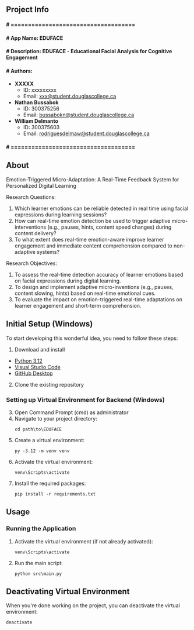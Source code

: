 ## Project Info
#### # ====================================
#### # App Name: EDUFACE
#### # Description: EDUFACE - Educational Facial Analysis for Cognitive Engagement
#### # Authors:
- **XXXXX**
  - ID: xxxxxxxxx
  - Email: xxx@student.douglascollege.ca
- **Nathan Bussabok**
  - ID: 300375256
  - Email: bussabokn@student.douglascollege.ca
- **William Delmanto**
  - ID: 300375603  
  - Email: rodriguesdelmaw@student.douglascollege.ca
#### # ====================================

## About
Emotion-Triggered Micro-Adaptation: A Real-Time Feedback System for Personalized Digital Learning

Research Questions:
1. Which learner emotions can be reliable detected in real time using facial expressions during learning sessions?
2. How can real-time emotion detection be used to trigger adaptive micro-interventions (e.g., pauses, hints, content speed changes) during content delivery?
3. To what extent does real-time emotion-aware improve learner engagement and immediate content comprehension compared to non-adaptive systems?

Research Objectives:
1. To assess the real-time detection accuracy of learner emotions based on facial expressions during digital learning.
2. To design and implement adaptive micro-inventions (e.g., pauses, content slowing, hints) based on real-time emotional cues.
3. To evaluate the impact on emotion-triggered real-time adaptations on learner engagement and short-term comprehension.

## Initial Setup (Windows)

To start developing this wonderful idea, you need to follow these steps:

1. Download and install
- [Python 3.12](https://www.python.org/downloads/)
- [Visual Studio Code](https://code.visualstudio.com/download)
- [GitHub Desktop](https://desktop.github.com/)
2. Clone the existing repository

### Setting up Virtual Environment for Backend (Windows)

3. Open Command Prompt (cmd) as administrator
4. Navigate to your project directory:
   ```
   cd path\to\EDUFACE
   ```
5. Create a virtual environment:
   ```
   py -3.12 -m venv venv
   ```
6. Activate the virtual environment:
   ```
   venv\Scripts\activate
   ```
7. Install the required packages:
   ```
   pip install -r requirements.txt
   ```

## Usage

### Running the Application

1. Activate the virtual environment (if not already activated):
   ```
   venv\Scripts\activate
   ```

2. Run the main script:
   ```
   python src\main.py
   ```

## Deactivating Virtual Environment

When you're done working on the project, you can deactivate the virtual environment:
```
deactivate
```
